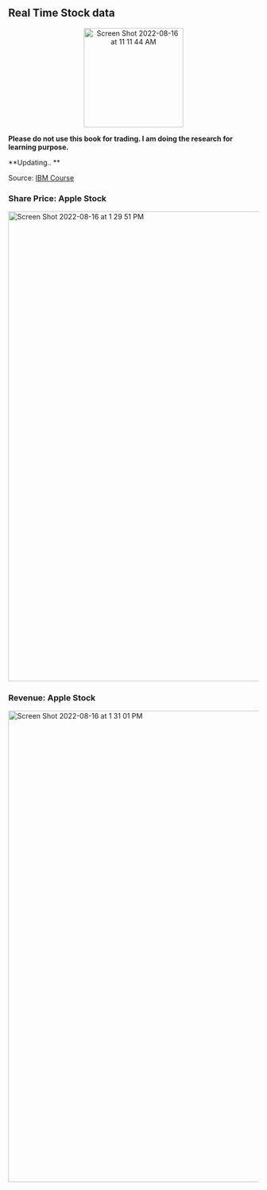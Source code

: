 ## Real Time Stock data

<div id="header" align="center">
<img width="200" alt="Screen Shot 2022-08-16 at 11 11 44 AM" src="https://user-images.githubusercontent.com/64395120/184951603-38483688-fe25-4682-9396-665a42931ac4.png">
</div>

**Please do not use this book for trading. I am doing the research for learning purpose.** <br>

**Updating.. ** <br>

Source: [IBM Course](https://www.coursera.org/professional-certificates/ibm-data-science)

### Share Price: Apple Stock
<img width="946" alt="Screen Shot 2022-08-16 at 1 29 51 PM" src="https://user-images.githubusercontent.com/64395120/184952648-13badc9a-559c-4974-af27-8fc498db1f76.png">

### Revenue: Apple Stock
<img width="949" alt="Screen Shot 2022-08-16 at 1 31 01 PM" src="https://user-images.githubusercontent.com/64395120/184952837-fd5e0e98-b699-4c7f-8ead-b43826999af3.png">
